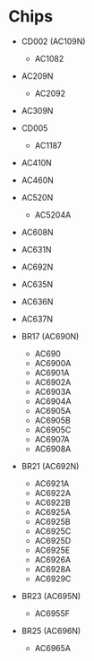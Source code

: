 # Chips

- CD002 (AC109N)
  - AC1082

- AC209N
  - AC2092

- AC309N

- CD005
  - AC1187

- AC410N

- AC460N

- AC520N
  - AC5204A

- AC608N

- AC631N
- AC692N
- AC635N
- AC636N
- AC637N

- BR17 (AC690N)
  - AC690
  - AC6900A
  - AC6901A
  - AC6902A
  - AC6903A
  - AC6904A
  - AC6905A
  - AC6905B
  - AC6905C
  - AC6907A
  - AC6908A

- BR21 (AC692N)
  - AC6921A
  - AC6922A
  - AC6922B
  - AC6925A
  - AC6925B
  - AC6925C
  - AC6925D
  - AC6925E
  - AC6926A
  - AC6928A
  - AC6929C

- BR23 (AC695N)
  - AC6955F

- BR25 (AC696N)
  - AC6965A
